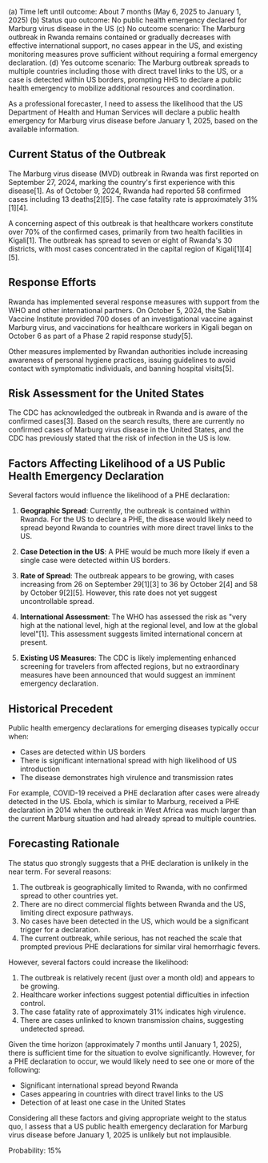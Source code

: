 (a) Time left until outcome: About 7 months (May 6, 2025 to January 1, 2025)
(b) Status quo outcome: No public health emergency declared for Marburg virus disease in the US
(c) No outcome scenario: The Marburg outbreak in Rwanda remains contained or gradually decreases with effective international support, no cases appear in the US, and existing monitoring measures prove sufficient without requiring a formal emergency declaration.
(d) Yes outcome scenario: The Marburg outbreak spreads to multiple countries including those with direct travel links to the US, or a case is detected within US borders, prompting HHS to declare a public health emergency to mobilize additional resources and coordination.

As a professional forecaster, I need to assess the likelihood that the US Department of Health and Human Services will declare a public health emergency for Marburg virus disease before January 1, 2025, based on the available information.

## Current Status of the Outbreak

The Marburg virus disease (MVD) outbreak in Rwanda was first reported on September 27, 2024, marking the country's first experience with this disease[1]. As of October 9, 2024, Rwanda had reported 58 confirmed cases including 13 deaths[2][5]. The case fatality rate is approximately 31%[1][4]. 

A concerning aspect of this outbreak is that healthcare workers constitute over 70% of the confirmed cases, primarily from two health facilities in Kigali[1]. The outbreak has spread to seven or eight of Rwanda's 30 districts, with most cases concentrated in the capital region of Kigali[1][4][5].

## Response Efforts

Rwanda has implemented several response measures with support from the WHO and other international partners. On October 5, 2024, the Sabin Vaccine Institute provided 700 doses of an investigational vaccine against Marburg virus, and vaccinations for healthcare workers in Kigali began on October 6 as part of a Phase 2 rapid response study[5].

Other measures implemented by Rwandan authorities include increasing awareness of personal hygiene practices, issuing guidelines to avoid contact with symptomatic individuals, and banning hospital visits[5].

## Risk Assessment for the United States

The CDC has acknowledged the outbreak in Rwanda and is aware of the confirmed cases[3]. Based on the search results, there are currently no confirmed cases of Marburg virus disease in the United States, and the CDC has previously stated that the risk of infection in the US is low.

## Factors Affecting Likelihood of a US Public Health Emergency Declaration

Several factors would influence the likelihood of a PHE declaration:

1. **Geographic Spread**: Currently, the outbreak is contained within Rwanda. For the US to declare a PHE, the disease would likely need to spread beyond Rwanda to countries with more direct travel links to the US.

2. **Case Detection in the US**: A PHE would be much more likely if even a single case were detected within US borders.

3. **Rate of Spread**: The outbreak appears to be growing, with cases increasing from 26 on September 29[1][3] to 36 by October 2[4] and 58 by October 9[2][5]. However, this rate does not yet suggest uncontrollable spread.

4. **International Assessment**: The WHO has assessed the risk as "very high at the national level, high at the regional level, and low at the global level"[1]. This assessment suggests limited international concern at present.

5. **Existing US Measures**: The CDC is likely implementing enhanced screening for travelers from affected regions, but no extraordinary measures have been announced that would suggest an imminent emergency declaration.

## Historical Precedent

Public health emergency declarations for emerging diseases typically occur when:
- Cases are detected within US borders
- There is significant international spread with high likelihood of US introduction
- The disease demonstrates high virulence and transmission rates

For example, COVID-19 received a PHE declaration after cases were already detected in the US. Ebola, which is similar to Marburg, received a PHE declaration in 2014 when the outbreak in West Africa was much larger than the current Marburg situation and had already spread to multiple countries.

## Forecasting Rationale

The status quo strongly suggests that a PHE declaration is unlikely in the near term. For several reasons:

1. The outbreak is geographically limited to Rwanda, with no confirmed spread to other countries yet.
2. There are no direct commercial flights between Rwanda and the US, limiting direct exposure pathways.
3. No cases have been detected in the US, which would be a significant trigger for a declaration.
4. The current outbreak, while serious, has not reached the scale that prompted previous PHE declarations for similar viral hemorrhagic fevers.

However, several factors could increase the likelihood:
1. The outbreak is relatively recent (just over a month old) and appears to be growing.
2. Healthcare worker infections suggest potential difficulties in infection control.
3. The case fatality rate of approximately 31% indicates high virulence.
4. There are cases unlinked to known transmission chains, suggesting undetected spread.

Given the time horizon (approximately 7 months until January 1, 2025), there is sufficient time for the situation to evolve significantly. However, for a PHE declaration to occur, we would likely need to see one or more of the following:
- Significant international spread beyond Rwanda
- Cases appearing in countries with direct travel links to the US
- Detection of at least one case in the United States

Considering all these factors and giving appropriate weight to the status quo, I assess that a US public health emergency declaration for Marburg virus disease before January 1, 2025 is unlikely but not implausible.

Probability: 15%